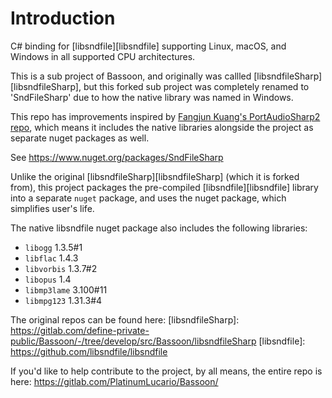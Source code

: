 # Introduction

C# binding for [libsndfile][libsndfile] supporting Linux, macOS, and Windows in all supported CPU architectures.

This is a sub project of Bassoon, and originally was callled [libsndfileSharp][libsndfileSharp], but this forked
sub project was completely renamed to 'SndFileSharp' due to how the native library was named in Windows.

This repo has improvements inspired by [Fangjun Kuang's PortAudioSharp2 repo](https://github.com/csukuangfj/PortAudioSharp2/),
which means it includes the native libraries alongside the project as separate nuget packages as well.

See <https://www.nuget.org/packages/SndFileSharp>

Unlike the original [libsndfileSharp][libsndfileSharp] (which it is forked from), this project packages the
pre-compiled [libsndfile][libsndfile] library into a separate `nuget` package, and uses the nuget package,
which simplifies user's life.

The native libsndfile nuget package also includes the following libraries:
* ``libogg``         1.3.5#1
* ``libflac``        1.4.3
* ``libvorbis``      1.3.7#2
* ``libopus``        1.4
* ``libmp3lame``     3.100#11
* ``libmpg123``      1.31.3#4

The original repos can be found here:
[libsndfileSharp]: https://gitlab.com/define-private-public/Bassoon/-/tree/develop/src/Bassoon/libsndfileSharp
[libsndfile]: https://github.com/libsndfile/libsndfile

If you'd like to help contribute to the project, by all means, the entire repo is here:
https://gitlab.com/PlatinumLucario/Bassoon/
